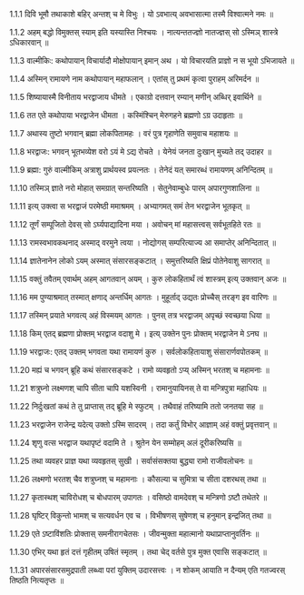 1.1.1
दिवि भूमौ तथाकाशे बहिर् अन्तश् च मे विभुः ।
यो ऽवभात्य् अवभासात्मा तस्मै विश्वात्मने नमः ॥


1.1.2
अहम् बद्धो विमुक्तस् स्याम् इति यस्यास्ति निश्चयः ।
नात्यन्ततज्ज्ञो नातज्ज्ञस् सो ऽस्मिञ् शास्त्रे ऽधिकारवान् ॥


1.1.3
वाल्मीकिः:
कथोपायान् विचार्यादौ मोक्षोपायान् इमान् अथ ।
यो विचारयति प्राज्ञो न स भूयो ऽभिजायते ॥


1.1.4
अस्मिन् रामायणे नाम कथोपायान् महाफलान् ।
एतांस् तु प्रथमं कृत्वा पुराहम् अरिमर्दन ॥


1.1.5
शिष्यायास्मै विनीताय भरद्वाजाय धीमते ।
एकाग्रो दत्तवान् रम्यान् मणीन् अब्धिर् इवार्थिने ॥


1.1.6
तत एते कथोपाया भरद्वाजेन धीमता ।
कस्मिंश्चिन् मेरुगहने ब्रह्मणो ऽग्र उदाहृताः ॥


1.1.7
अथास्य तुष्टो भगवान् ब्रह्मा लोकपितामहः ।
वरं पुत्र गृहाणेति समुवाच महाशयः ॥


1.1.8
भरद्वाजः:
भगवन् भूतभव्येश वरो ऽयं मे ऽद्य रोचते ।
येनेयं जनता दुःखान् मुच्यते तद् उदाहर ॥


1.1.9
ब्रह्मा:
गुरुं वाल्मीकिम् अत्राशु प्रार्थयस्व प्रयत्नतः ।
तेनेदं यत् समारब्धं रामायणम् अनिन्दितम् ॥


1.1.10
तस्मिञ् ज्ञाते नरो मोहात् समग्रात् सन्तरिष्यति ।
सेतुनेवाम्बुधेः पारम् अपारगुणशालिना ॥


1.1.11
इत्य् उक्त्वा स भरद्वाजं परमेष्ठी ममाश्रमम् ।
अभ्यागमत् समं तेन भरद्वाजेन भूतकृत् ॥


1.1.12
तूर्णं सम्पूजितो देवस् सो ऽर्घ्यपाद्यादिना मया ।
अवोचन् मां महासत्त्वस् सर्वभूतहिते रतः ॥


1.1.13
रामस्वभावकथनाद् अस्माद् वरमुने त्वया ।
नोद्योगस् सम्परित्याज्य आ समाप्तेर् अनिन्दितात् ॥


1.1.14
ज्ञातेनानेन लोको ऽयम् अस्मात् संसारसङ्कटात् ।
समुत्तरिष्यति क्षिप्रं पोतेनेवाशु सागरात् ॥


1.1.15
वक्तुं तवैतम् एवार्थम् अहम् आगतवान् अयम् ।
कुरु लोकहितार्थं त्वं शास्त्रम् इत्य् उक्तवान् अजः ॥


1.1.16
मम पुण्याश्रमात् तस्मात् क्षणाद् अन्तर्धिम् आगतः ।
मुहूर्ताद् उद्यतः प्रोच्चैस् तरङ्ग इव वारिणः ॥


1.1.17
तस्मिन् प्रयाते भगवत्य् अहं विस्मयम् आगतः ।
पुनस् तत्र भरद्वाजम् अपृच्छं स्वच्छया धिया ॥


1.1.18
किम् एतद् ब्रह्मणा प्रोक्तम् भरद्वाज वदाशु मे ।
इत्य् उक्तेन पुनः प्रोक्तम् भरद्वाजेन मे ऽनघ ॥


1.1.19
भरद्वाजः:
एतद् उक्तम् भगवता यथा रामायणं कुरु ।
सर्वलोकहितायाशु संसारार्णवपोतकम् ॥


1.1.20
मह्यं च भगवन् ब्रूहि कथं संसारसङ्कटे ।
रामो व्यवहृतो ऽप्य् अस्मिन् भरतश् च महामनाः ॥


1.1.21
शत्रुघ्नो लक्ष्मणश् चापि सीता चापि यशस्विनी ।
रामानुयायिनस् ते वा मन्त्रिपुत्रा महाधियः ॥


1.1.22
निर्दुःखतां कथं ते तु प्राप्तास् तद् ब्रूहि मे स्फुटम् ।
तथैवाहं तरिष्यामि ततो जनतया सह ॥


1.1.23
भरद्वाजेन राजेन्द्र यदेत्य् उक्तो ऽस्मि सादरम् ।
तदा कर्तुं विभोर् आज्ञाम् अहं वक्तुं प्रवृत्तवान् ॥


1.1.24
शृणु वत्स भरद्वाज यथापृष्टं वदामि ते ।
श्रुतेन येन सम्मोहम् अलं दूरीकरिष्यसि ॥


1.1.25
तथा व्यवहर प्राज्ञ यथा व्यवहृतस् सुखी ।
सर्वासंसक्तया बुद्ध्या रामो राजीवलोचनः ॥


1.1.26
लक्ष्मणो भरतश् चैव शत्रुघ्नश् च महामनाः ।
कौसल्या च सुमित्रा च सीता दशरथस् तथा ॥


1.1.27
कृतास्थश् चाविरोधश् च बोधपारम् उपागतः ।
वसिष्ठो वामदेवश् च मन्त्रिणो ऽष्टौ तथेतरे ॥


1.1.28
घृष्टिर् विकुन्तो भामश् च सत्यवर्धन एव च ।
विभीषणस् सुषेणश् च हनुमान् इन्द्रजित् तथा ॥


1.1.29
एते ऽष्टाविंशतिः प्रोक्तास् समनीरागचेतसः ।
जीवन्मुक्ता महात्मानो यथाप्राप्तानुवर्तिनः ॥


1.1.30
एभिर् यथा हृतं दत्तं गृहीतम् उषितं स्मृतम् ।
तथा चेद् वर्तसे पुत्र मुक्त एवासि सङ्कटात् ॥


1.1.31
अपारसंसारसमुद्रपाती लब्ध्वा परां युक्तिम् उदारसत्त्वः ।
न शोकम् आयाति न दैन्यम् एति गतज्वरस् तिष्ठति नित्यतृप्तः ॥

